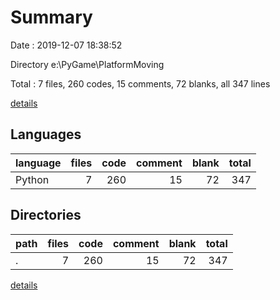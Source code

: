 # Summary

Date : 2019-12-07 18:38:52

Directory e:\PyGame\PlatformMoving

Total : 7 files,  260 codes, 15 comments, 72 blanks, all 347 lines

[details](details.md)

## Languages
| language | files | code | comment | blank | total |
| :--- | ---: | ---: | ---: | ---: | ---: |
| Python | 7 | 260 | 15 | 72 | 347 |

## Directories
| path | files | code | comment | blank | total |
| :--- | ---: | ---: | ---: | ---: | ---: |
| . | 7 | 260 | 15 | 72 | 347 |

[details](details.md)